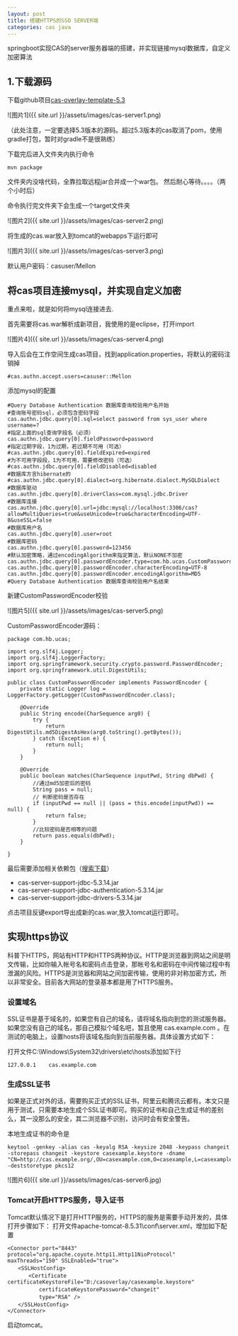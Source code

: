 ```yaml
---
layout: post
title: 搭建HTTPS的SSO SERVER端
categories: cas java
---
```


springboot实现CAS的server服务器端的搭建，并实现链接mysql数据库，自定义加密算法

## 1.下载源码

下载github项目[cas-overlay-template-5.3](https://github.com/apereo/cas-overlay-template)

![图片1]({{ site.url }}/assets/images/cas-server1.png)

（此处注意，一定要选择5.3版本的源码。超过5.3版本的cas取消了pom，使用gradle打包，暂时对gradle不是很熟练）

下载完后进入文件夹内执行命令

    mvn package

文件夹内没啥代码，全靠拉取远程jar合并成一个war包。
然后耐心等待。。。。（两个小时后）

命令执行完文件夹下会生成一个target文件夹

![图片2]({{ site.url }}/assets/images/cas-server2.png)

将生成的cas.war放入到tomcat的webapps下运行即可

![图片3]({{ site.url }}/assets/images/cas-server3.png)

默认用户密码：casuser/Mellon

## 将cas项目连接mysql，并实现自定义加密

重点来啦，就是如何将mysql连接进去.

首先需要将cas.war解析成新项目，我使用的是eclipse，打开import

![图片4]({{ site.url }}/assets/images/cas-server4.png)

导入后会在工作空间生成cas项目，找到application.properties，将默认的密码注销掉

    #cas.authn.accept.users=casuser::Mellon

添加mysql的配置

    #Query Database Authentication 数据库查询校验用户名开始
    #查询账号密码sql，必须包含密码字段
    cas.authn.jdbc.query[0].sql=select password from sys_user where username=?
    #指定上面的sql查询字段名（必须）
    cas.authn.jdbc.query[0].fieldPassword=password
    #指定过期字段，1为过期，若过期不可用（可选）
    #cas.authn.jdbc.query[0].fieldExpired=expired
    #为不可用字段段，1为不可用，需要修改密码（可选）
    #cas.authn.jdbc.query[0].fieldDisabled=disabled
    #数据库方言hibernate的
    #cas.authn.jdbc.query[0].dialect=org.hibernate.dialect.MySQLDialect
    #数据库驱动
    cas.authn.jdbc.query[0].driverClass=com.mysql.jdbc.Driver
    #数据库连接
    cas.authn.jdbc.query[0].url=jdbc:mysql://localhost:3306/cas?allowMultiQueries=true&useUnicode=true&characterEncoding=UTF-8&useSSL=false
    #数据库用户名
    cas.authn.jdbc.query[0].user=root
    #数据库密码
    cas.authn.jdbc.query[0].password=123456
    #默认加密策略，通过encodingAlgorithm来指定算法，默认NONE不加密
    cas.authn.jdbc.query[0].passwordEncoder.type=com.hb.ucas.CustomPasswordEncoder
    cas.authn.jdbc.query[0].passwordEncoder.characterEncoding=UTF-8
    cas.authn.jdbc.query[0].passwordEncoder.encodingAlgorithm=MD5
    #Query Database Authentication 数据库查询校验用户名结束

新建CustomPasswordEncoder校验

![图片5]({{ site.url }}/assets/images/cas-server5.png)

CustomPasswordEncoder源码：

    package com.hb.ucas;

    import org.slf4j.Logger;
    import org.slf4j.LoggerFactory;
    import org.springframework.security.crypto.password.PasswordEncoder;
    import org.springframework.util.DigestUtils;

    public class CustomPasswordEncoder implements PasswordEncoder {
        private static Logger log = LoggerFactory.getLogger(CustomPasswordEncoder.class);

        @Override
        public String encode(CharSequence arg0) {
            try {
                return DigestUtils.md5DigestAsHex(arg0.toString().getBytes());
            } catch (Exception e) {
                return null;
            }
        }

        @Override
        public boolean matches(CharSequence inputPwd, String dbPwd) {
            //通过md5加密后的密码
            String pass = null;
            // 判断密码是否存在
            if (inputPwd == null || (pass = this.encode(inputPwd)) == null) {
                return false;
            }
            //比较密码是否相等的问题
            return pass.equals(dbPwd);
        }

    }

最后需要添加相关依赖包（[搜索下载](https://mvnrepository.com)）

- cas-server-support-jdbc-5.3.14.jar
- cas-server-support-jdbc-authentication-5.3.14.jar
- cas-server-support-jdbc-drivers-5.3.14.jar

点击项目反键export导出成新的cas.war,放入tomcat运行即可。

## 实现https协议

科普下HTTPS，网站有HTTP和HTTPS两种协议。HTTP是浏览器到网站之间是明文传输，比如你输入帐号名和密码点击登录，那帐号名和密码在中间传输过程中有泄漏的风险。HTTPS是浏览器和网站之间加密传输，使用的非对称加密方式，所以非常安全。目前各大网站的登录基本都是用了HTTPS服务。

### 设置域名

SSL证书是基于域名的，如果您有自己的域名，请将域名指向到您的测试服务器。如果您没有自己的域名，那自己模拟个域名吧，暂且使用 cas.example.com 。在测试的电脑上，设置hosts将该域名指向到当前服务器。具体设置方式如下：

打开文件C:\Windows\System32\drivers\etc\hosts添加如下行

    127.0.0.1    cas.example.com

### 生成SSL证书

如果是正式对外的话，需要购买正式的SSL证书，阿里云和腾讯云都有。本文只是用于测试，只需要本地生成个SSL证书即可。购买的证书和自己生成证书的差别么，其一没那么的安全，其二浏览器不识别，访问时会有安全警告。

本地生成证书的命令是

    keytool -genkey -alias cas -keyalg RSA -keysize 2048 -keypass changeit -storepass changeit -keystore casexample.keystore -dname "CN=http://cas.example.org/,OU=casexample.com,O=casexample,L=casexample,ST=casexample,C=CN" -deststoretype pkcs12

![图片6]({{ site.url }}/assets/images/cas-server6.jpg)

### Tomcat开启HTTPS服务，导入证书

Tomcat默认情况下是打开HTTP服务的，HTTPS的服务是需要手动开发的，具体打开步骤如下：
打开文件apache-tomcat-8.5.31\conf\server.xml，增加如下配置

    <Connector port="8443" protocol="org.apache.coyote.http11.Http11NioProtocol"
    maxThreads="150" SSLEnabled="true">
    　　<SSLHostConfig>
    　　　　<Certificate certificateKeystoreFile="D:/casoverlay/casexample.keystore"
    　　　　　　certificateKeystorePassword="changeit"
    　　　　　　type="RSA" />
    　　</SSLHostConfig>
    </Connector>

启动tomcat。

